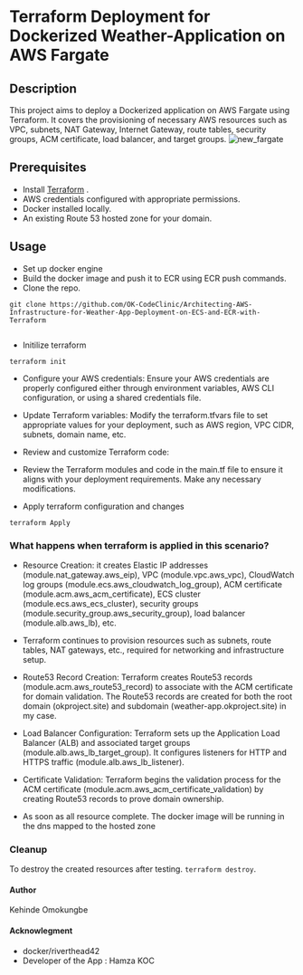 
# Terraform Deployment for Dockerized Weather-Application on AWS Fargate

## Description
This project aims to deploy a Dockerized application on AWS Fargate using Terraform. It covers the provisioning of necessary AWS resources such as VPC, subnets, NAT Gateway, Internet Gateway, route tables, security groups, ACM certificate, load balancer, and target groups.
![new_fargate](https://github.com/OK-CodeClinic/Terraform-Deployment-for-Dockerized-Weather-Application-on-AWS-ECR-and-ECS-Fargate/assets/100064229/3c991e1d-9e0a-41ff-989d-4e7c42e1e155)


## Prerequisites

- Install [Terraform](https://www.terraform.io/downloads.html) .
- AWS credentials configured with appropriate permissions.
- Docker installed locally.
- An existing Route 53 hosted zone for your domain.


## Usage
- Set up docker engine
- Build the docker image and push it to ECR using ECR push commands.
- Clone the repo.
```
git clone https://github.com/OK-CodeClinic/Architecting-AWS-Infrastructure-for-Weather-App-Deployment-on-ECS-and-ECR-with-Terraform


```

- Initilize terraform
```
terraform init
```
- Configure your AWS credentials: Ensure your AWS credentials are properly configured either through environment variables, AWS CLI configuration, or using a shared credentials file.

- Update Terraform variables: Modify the terraform.tfvars file to set appropriate values for your deployment, such as AWS region, VPC CIDR, subnets, domain name, etc.

- Review and customize Terraform code:

- Review the Terraform modules and code in the main.tf file to ensure it aligns with your deployment requirements. Make any necessary modifications.

- Apply terraform configuration and changes
```
terraform Apply
```



### What happens when terraform is applied in this scenario?
- Resource Creation:  it creates Elastic IP addresses (module.nat_gateway.aws_eip), VPC (module.vpc.aws_vpc), CloudWatch log groups (module.ecs.aws_cloudwatch_log_group), ACM certificate (module.acm.aws_acm_certificate), ECS cluster (module.ecs.aws_ecs_cluster), security groups (module.security_group.aws_security_group), load balancer (module.alb.aws_lb), etc.

- Terraform continues to provision resources such as subnets, route tables, NAT gateways, etc., required for networking and infrastructure setup.

- Route53 Record Creation: Terraform creates Route53 records (module.acm.aws_route53_record) to associate with the ACM certificate for domain validation.  The Route53 records are created for both the root domain (okproject.site) and subdomain (weather-app.okproject.site) in my case.

- Load Balancer Configuration: Terraform sets up the Application Load Balancer (ALB) and associated target groups (module.alb.aws_lb_target_group).
It configures listeners for HTTP and HTTPS traffic (module.alb.aws_lb_listener).


- Certificate Validation: Terraform begins the validation process for the ACM certificate (module.acm.aws_acm_certificate_validation) by creating Route53 records to prove domain ownership.

- As soon as all resource complete. The docker image will be running in the dns mapped to the hosted zone




### Cleanup
To destroy the created resources after testing.
``` terraform destroy ```.

#### Author
Kehinde Omokungbe

####  Acknowlegment
- docker/riverthead42
- Developer of the App : Hamza KOC











